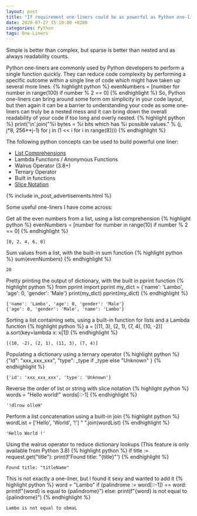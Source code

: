 ```yaml
---
layout: post
title: "If requirement one-liners could be as powerful as Python one-liners ..."
date: 2020-07-27 15:10:00 +0200
categories: Python
tags: One-Liners
---
```

Simple is better than complex, but sparse is better than nested and as always readability counts.

Python one-liners are commonly used by Python developers to perform a single function quickly. They can reduce code complexity by performing a specific outcome within a single line of code which might have taken up several more lines. 
{% highlight python %}
evenNumbers = [number for number in range(100) if number % 2 == 0]
{% endhighlight %}
So, Python one-liners can bring around some form om simplicity in your code layout, but then again it can be a barrier to understanding your code as some one-liners can truly be a nested mess and it can bring down the overall readability of your code if too long and overly nested.
{% highlight python %}
print('\n'.join("%i bytes = %i bits which has %i possible values." % (j, j*8, 256**j-1) for j in (1 << i for i in range(8))))
{% endhighlight %}

The following python concepts can be used to build powerful one liner:
* [List Comprehensions](https://www.youtube.com/watch?v=P39Fqjqv5qY)
* Lambda Functions / Anonymous Functions
* Walrus Operator (3.8+)
* Ternary Operator
* Built in functions
* [Slice Notation](https://lambrie.github.io/2020/07/30/list-slices)

{% include in_post_advertisements.html %}

Some useful one-liners I have come across:

Get all the even numbers from a list, using a list comprehension
{% highlight python %}
evenNumbers = [number for number in range(10) if number % 2 == 0]
{% endhighlight %}
```
[0, 2, 4, 6, 8]
```

Sum values from a list, with the built-in sum function
{% highlight python %}
sum(evenNumbers)
{% endhighlight %}
```
20
```

Pretty printing the output of dictionary, with the built in pprint function
{% highlight python %}
from pprint import pprint
my_dict = {'name': 'Lambo', 'age': 0, 'gender': 'Male'}
print(my_dict)
pprint(my_dict)
{% endhighlight %}
```
{'name': 'Lambo', 'age': 0, 'gender': 'Male'}
{'age': 0, 'gender': 'Male', 'name': 'Lambo'}
```

Sorting a list containing sets, using a built-in function for lists and a Lambda function
{% highlight python %}
a = [(11, 3), (2, 1), (7, 4), (10, -2)]
a.sort(key=lambda x: x[1])
{% endhighlight %}
```
[(10, -2), (2, 1), (11, 3), (7, 4)]
```

Populating a dictionary using a ternary operator
{% highlight python %}
{"id": "xxx_xxx_xxx", "type": _type if _type else "Unknown" }
{% endhighlight %}
```
{'id': 'xxx_xxx_xxx', 'type': 'Unknown'}
```

Reverse the order of list or string with slice notation
{% highlight python %}
words = "Hello world!"
words[::-1]
{% endhighlight %}
```
'!dlrow olleH'
```

Perform a list concatenation using a built-in join
{% highlight python %}
wordList = ['Hello', 'World', '!']
" ".join(wordList)
{% endhighlight %}
```
'Hello World !'
```

Using the walrus operator to reduce dictionary lookups (This feature is only available from Python 3.8)
{% highlight python %}
if title := request.get("title"): print(f'Found title: "{title}"')
{% endhighlight %}
```
Found title: "titleName"
```

This is not exactly a one-liner, but I found it sexy and wanted to add it
{% highlight python %}
word = "Lambo"
if (palindrome := word[::-1]) == word: print(f"{word} is equal to {palindrome}")
else: print(f"{word} is not equal to {palindrome}")
{% endhighlight %}
```
Lambo is not equal to obmaL
```